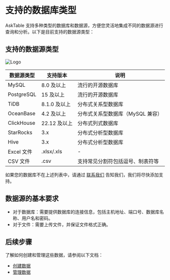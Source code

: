 # 支持的数据库类型

AskTable 支持多种类型的数据库和数据源，方便您灵活地集成不同的数据源进行查询和分析。以下是目前支持的数据源类型：

## 支持的数据源类型

<div className="img-center xlarge">
  <img src="/img/asktable/at_datasource_supported_1.png" alt="Logo" />
</div>

| 数据源类型 | 支持版本 | 说明 |
|------------|----------|------|
| MySQL | 8.0 及以上 | 流行的开源数据库 |
| PostgreSQL | 15 及以上 | 流行的开源数据库 |
| TiDB | 8.1.0 及以上 | 分布式关系型数据库 |
| OceanBase | 4.2 及以上 | 分布式关系型数据库（MySQL 兼容） |
| ClickHouse | 22.12 及以上 | 分布式列式数据库 |
| StarRocks | 3.x | 分布式分析型数据库 |
| Hive | 3.x | 分布式分析型数据库 |
| Excel 文件 | .xlsx/.xls | - |
| CSV 文件 | .csv | 支持常见分割符包括逗号、制表符等 |




如果您的数据库不在上述列表中，请通过 [联系我们](https://datamini.feishu.cn/share/base/form/shrcnN0w5jjFDQ40GSuE8XHVRMf) 告知我们，我们将尽快添加支持。

## 数据源的基本要求

- 对于数据库：需要提供数据库的连接信息，包括主机地址、端口号、数据库名称、用户名和密码。
- 对于文件：需要上传文件，并保证文件格式正确。

## 后续步骤

了解如何创建和管理这些数据，请参阅以下文档：

- [创建数据](./create-datasource.md)
- [管理数据](./manage-datasources.md)
